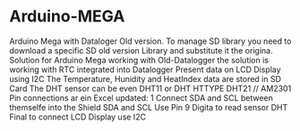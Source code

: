 # Arduino-MEGA
Arduino Mega with Dataloger Old version.
To manage SD library you need to download a specific SD old version Library and substitute it the origina.
Solution for Arduino Mega working with Old-Datalogger
the solution is working with RTC integrated into Datalogger
Present data on LCD Display using I2C
The Temperature, Hunidity and HeatIndex data are stored in SD Card
The DHT sensor can be even DHT11 or DHT HTTYPE DHT21   // AM2301 
Pin connections ar ein Excel updated:
1 Connect SDA and SCL between themselfe into the Shield SDA and SCL
Use Pin 9 Digita to read sensor DHT
Final to connect LCD Display use I2C
